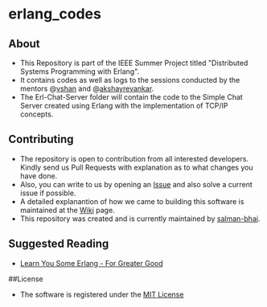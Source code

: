 # erlang_codes

## About
- This Repository is part of the IEEE Summer Project titled "Distributed Systems Programming with Erlang".
- It contains codes as well as logs to the sessions conducted by the mentors @[vshan](https://github.com/vshan) and @[akshayrevankar](https://github.com/akshayrevankar).
- The Erl-Chat-Server folder will contain the code to the Simple Chat Server created using Erlang with the implementation of TCP/IP concepts.  

## Contributing
- The repository is open to contribution from all interested developers. Kindly send us Pull Requests with explanation as to what changes you have done.
- Also, you can write to us by opening an [Issue](https://github.com/salman-bhai/erlang_codes/issues) and also solve a current issue if possible.
- A detailed explanantion of how we came to building this software is maintained at the [Wiki](https://github.com/salman-bhai/erlang_codes/wiki) page.
- This repository was created and is currently maintained by [salman-bhai](https://github.com/salman-bhai).

## Suggested Reading
- [Learn You Some Erlang - For Greater Good](learnyousomeerlang.com)
 
##License
- The software is registered under the [MIT License](https://github.com/salman-bhai/erlang_codes/blob/master/LICENSE)



